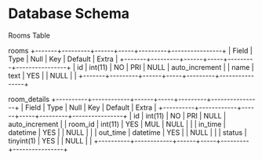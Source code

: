 # Database Schema
Rooms Table

rooms
+-------+---------+------+-----+---------+----------------+
| Field | Type    | Null | Key | Default | Extra          |
+-------+---------+------+-----+---------+----------------+
| id    | int(11) | NO   | PRI | NULL    | auto_increment |
| name  | text    | YES  |     | NULL    |                |
+-------+---------+------+-----+---------+----------------+

room_details
+----------+------------+------+-----+---------+----------------+
| Field    | Type       | Null | Key | Default | Extra          |
+----------+------------+------+-----+---------+----------------+
| id       | int(11)    | NO   | PRI | NULL    | auto_increment |
| room_id  | int(11)    | YES  | MUL | NULL    |                |
| in_time  | datetime   | YES  |     | NULL    |                |
| out_time | datetime   | YES  |     | NULL    |                |
| status   | tinyint(1) | YES  |     | NULL    |                |
+----------+------------+------+-----+---------+----------------+
